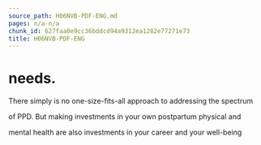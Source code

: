 ```yaml
---
source_path: H06NVB-PDF-ENG.md
pages: n/a-n/a
chunk_id: 627faa0e9cc36bddcd94a9312ea1282e77271e73
title: H06NVB-PDF-ENG
---
```

# needs.

There simply is no one-size-fits-all approach to addressing the spectrum

of PPD. But making investments in your own postpartum physical and

mental health are also investments in your career and your well-being

